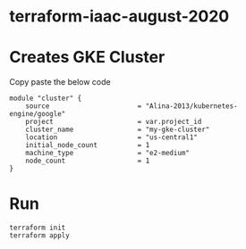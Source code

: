 # terraform-iaac-august-2020
# Creates GKE Cluster

Copy paste the below code
```
module "cluster" {
    source                      = "Alina-2013/kubernetes-engine/google"
    project                     = var.project_id
    cluster_name                = "my-gke-cluster"
    location                    = "us-central1"
    initial_node_count          = 1
    machine_type                = "e2-medium"
    node_count                  = 1
}
```
# Run
```
terraform init 
terraform apply 
```
